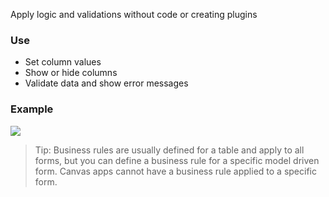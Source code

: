 Apply logic and validations without code or creating plugins

### Use
- Set column values
- Show or hide columns
- Validate data and show error messages

### Example
![](raw/Pasted%20image%2020221224133744.png)

>Tip: Business rules are usually defined for a table and apply to all forms, but you can define a business rule for a specific model driven form. Canvas apps cannot have a business rule applied to a specific form.


